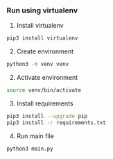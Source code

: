 ### Run using virtualenv
1. Install virtualenv
```bash
pip3 install virtualenv
```
2. Create environment
```bash
python3 -m venv venv
```
2. Activate environment
```bash
source venv/bin/activate
```
3. Install requirements
```bash
pip3 install --upgrade pip
pip3 install -r requirements.txt
```
4. Run main file
```bash
python3 main.py
```
